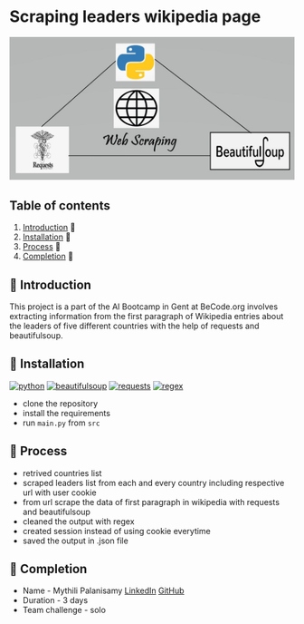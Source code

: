 # Scraping leaders wikipedia page
![web_scraping](./assets/scraping.jpg)

## Table of contents
1. [Introduction](#introduction) 📌
2. [Installation](#installation) 🔧  
3. [Process](#process) 🚀
4. [Completion](#completion) 🏁

<a name="introduction"></a>
## 📌 Introduction

This project is a part of the AI Bootcamp in Gent at BeCode.org involves extracting information from the first paragraph of Wikipedia entries about the leaders of five different countries with the help of requests and beautifulsoup.

<a name="installation"></a>
## 🔧 Installation

[![python](https://img.shields.io/badge/python-3.12.0-green)](https://www.python.org/downloads/)
[![beautifulsoup](https://img.shields.io/badge/Beautifulsoup-4.12.2-red)](https://pypi.org/project/beautifulsoup4/)
[![requests](https://img.shields.io/badge/requests-2.31.0-indigo)](https://pypi.org/project/requests/)
[![regex](https://img.shields.io/badge/regex-green)](https://pypi.org/project/regex/)

* clone the repository
* install the requirements
* run `main.py` from `src`

<a name="process"></a>
## 🚀 Process
* retrived countries list
* scraped leaders list from each and every country including respective url with user cookie
* from url scrape the data of first paragraph in wikipedia with requests and beautifulsoup
* cleaned the output with regex
* created session instead of using cookie everytime
* saved the output in .json file

<a name="completion"></a>
## 🏁 Completion
- Name                -   Mythili Palanisamy [LinkedIn](https://www.linkedin.com/in/mythili-palanisamy-492147159) [GitHub](https://github.com/MythiliPalanisamy)
- Duration            -   3 days
- Team challenge      -   solo
